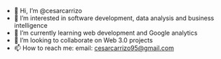 - 👋 Hi, I’m @cesarcarrizo
- 👀 I’m interested in software development, data analysis and business intelligence
- 🌱 I’m currently learning web development and Google analytics
- 💞️ I’m looking to collaborate on Web 3.0 projects
- 📫 How to reach me:
  email: cesarcarrizo95@gmail.com
